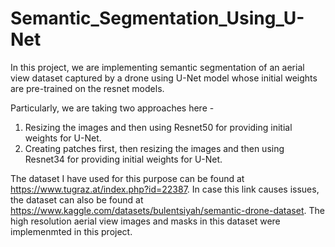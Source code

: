 # Semantic_Segmentation_Using_U-Net

In this project, we are implementing semantic segmentation of an aerial view dataset captured by a drone using U-Net model whose initial weights are pre-trained on the resnet models.

Particularly, we are taking two approaches here - 
1. Resizing the images and then using Resnet50 for providing initial weights for U-Net.
2. Creating patches first, then resizing the images and then using Resnet34 for providing initial weights for U-Net.

The dataset I have used for this purpose can be found at https://www.tugraz.at/index.php?id=22387. In case this link causes issues, the dataset can also be found at https://www.kaggle.com/datasets/bulentsiyah/semantic-drone-dataset. The high resolution aerial view images and masks in this dataset were implemenmted in this project.
